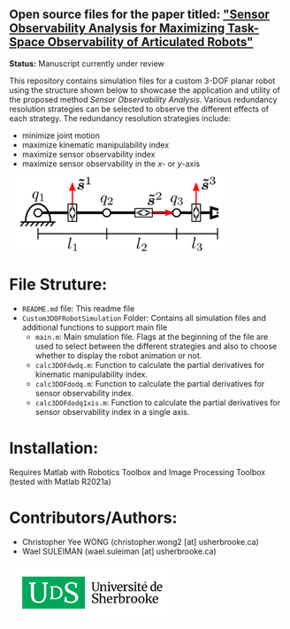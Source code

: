 ## Open source files for the paper titled: [**"Sensor Observability Analysis for Maximizing Task-Space Observability of Articulated Robots"**](https://www.researchgate.net/profile/Christopher-Yee-Wong/research) 
**Status:** Manuscript currently under review

This repository contains simulation files for a custom 3-DOF planar robot using the structure shown below to showcase the application and utility of the proposed method *Sensor Observability Analysis*. 
Various redundancy resolution strategies can be selected to observe the different effects of each strategy. 
The redundancy resolution strategies include:
* minimize joint motion
* maximize kinematic manipulability index
* maximize sensor observability index
* maximize sensor observability in the *x*- or *y*-axis

<img src="/3DOFcustombot_structure.png" width="400">

# File Struture:
* `README.md` file: This readme file
* `Custom3DOFRobotSimulation` Folder: Contains all simulation files and additional functions to support main file
    * `main.m`: Main smulation file. Flags at the beginning of the file are used to select between the different strategies and also to choose whether to display the robot animation or not. 
    * `calc3DOFdwdq.m`: Function to calculate the partial derivatives for kinematic manipulability index.
    * `calc3DOFdodq.m`: Function to calculate the partial derivatives for sensor observability index.
    * `calc3DOFdodq1xis.m`: Function to calculate the partial derivatives for sensor observability index in a single axis. 

# Installation:
Requires Matlab with Robotics Toolbox and Image Processing Toolbox (tested with Matlab R2021a)

# Contributors/Authors:
* Christopher Yee WONG (christopher.wong2 [at] usherbrooke.ca)
* Wael SULEIMAN (wael.suleiman [at] usherbrooke.ca)

<a href="https://www.usherbrooke.ca/"><img src="/UdeS_logo.png" width="300"></a>
